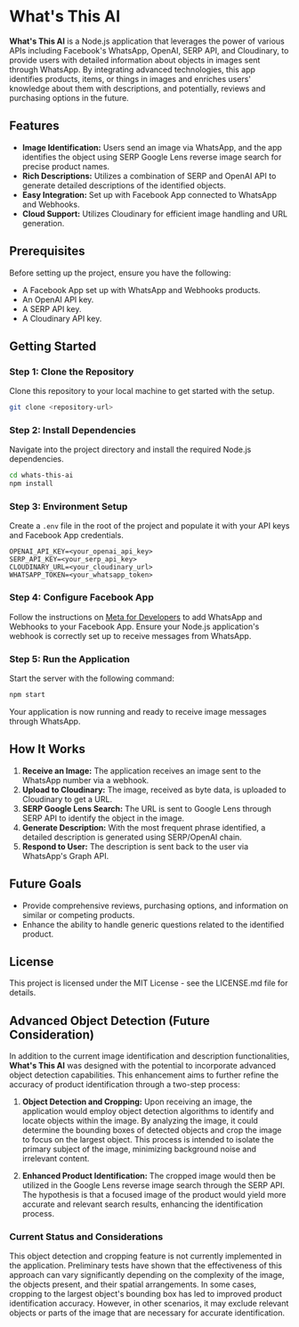 # What's This AI

**What's This AI** is a Node.js application that leverages the power of various APIs including Facebook's WhatsApp, OpenAI, SERP API, and Cloudinary, to provide users with detailed information about objects in images sent through WhatsApp. By integrating advanced technologies, this app identifies products, items, or things in images and enriches users' knowledge about them with descriptions, and potentially, reviews and purchasing options in the future.

## Features

- **Image Identification:** Users send an image via WhatsApp, and the app identifies the object using SERP Google Lens reverse image search for precise product names.
- **Rich Descriptions:** Utilizes a combination of SERP and OpenAI API to generate detailed descriptions of the identified objects.
- **Easy Integration:** Set up with Facebook App connected to WhatsApp and Webhooks.
- **Cloud Support:** Utilizes Cloudinary for efficient image handling and URL generation.

## Prerequisites

Before setting up the project, ensure you have the following:

- A Facebook App set up with WhatsApp and Webhooks products.
- An OpenAI API key.
- A SERP API key.
- A Cloudinary API key.

## Getting Started

### Step 1: Clone the Repository

Clone this repository to your local machine to get started with the setup.

```bash
git clone <repository-url>
```

### Step 2: Install Dependencies

Navigate into the project directory and install the required Node.js dependencies.

```bash
cd whats-this-ai
npm install
```

### Step 3: Environment Setup

Create a `.env` file in the root of the project and populate it with your API keys and Facebook App credentials.

```
OPENAI_API_KEY=<your_openai_api_key>
SERP_API_KEY=<your_serp_api_key>
CLOUDINARY_URL=<your_cloudinary_url>
WHATSAPP_TOKEN=<your_whatsapp_token>
```

### Step 4: Configure Facebook App

Follow the instructions on [Meta for Developers](https://developers.facebook.com/) to add WhatsApp and Webhooks to your Facebook App. Ensure your Node.js application's webhook is correctly set up to receive messages from WhatsApp.

### Step 5: Run the Application

Start the server with the following command:

```bash
npm start
```

Your application is now running and ready to receive image messages through WhatsApp.

## How It Works

1. **Receive an Image:** The application receives an image sent to the WhatsApp number via a webhook.
2. **Upload to Cloudinary:** The image, received as byte data, is uploaded to Cloudinary to get a URL.
3. **SERP Google Lens Search:** The URL is sent to Google Lens through SERP API to identify the object in the image.
4. **Generate Description:** With the most frequent phrase identified, a detailed description is generated using SERP/OpenAI chain.
5. **Respond to User:** The description is sent back to the user via WhatsApp's Graph API.

## Future Goals

- Provide comprehensive reviews, purchasing options, and information on similar or competing products.
- Enhance the ability to handle generic questions related to the identified product.

## License

This project is licensed under the MIT License - see the LICENSE.md file for details.

## Advanced Object Detection (Future Consideration)

In addition to the current image identification and description functionalities, **What's This AI** was designed with the potential to incorporate advanced object detection capabilities. This enhancement aims to further refine the accuracy of product identification through a two-step process:

1. **Object Detection and Cropping:** Upon receiving an image, the application would employ object detection algorithms to identify and locate objects within the image. By analyzing the image, it could determine the bounding boxes of detected objects and crop the image to focus on the largest object. This process is intended to isolate the primary subject of the image, minimizing background noise and irrelevant content.

2. **Enhanced Product Identification:** The cropped image would then be utilized in the Google Lens reverse image search through the SERP API. The hypothesis is that a focused image of the product would yield more accurate and relevant search results, enhancing the identification process.

### Current Status and Considerations

This object detection and cropping feature is not currently implemented in the application. Preliminary tests have shown that the effectiveness of this approach can vary significantly depending on the complexity of the image, the objects present, and their spatial arrangements. In some cases, cropping to the largest object's bounding box has led to improved product identification accuracy. However, in other scenarios, it may exclude relevant objects or parts of the image that are necessary for accurate identification.